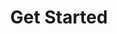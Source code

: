 ---
title: Get Started
navigation: true
type: get-started
hero:
  title: Get Started
  body: "CDAP is an open source framework that can run on either the cloud or on-premises"
  navigation: true
  bottom_paragraph: "Start by selecting where your CDAP is going to run"
  background_color: "#6E6E6E"
  background_image_secondary: /images/hero-background-grey.svg
---